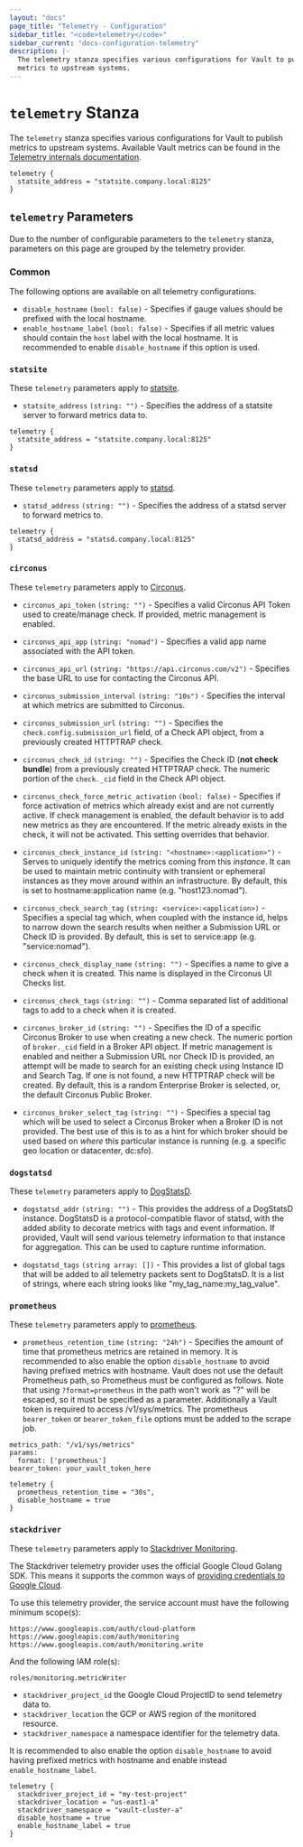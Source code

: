 ```yaml
---
layout: "docs"
page_title: "Telemetry - Configuration"
sidebar_title: "<code>telemetry</code>"
sidebar_current: "docs-configuration-telemetry"
description: |-
  The telemetry stanza specifies various configurations for Vault to publish
  metrics to upstream systems.
---
```


# `telemetry` Stanza

The `telemetry` stanza specifies various configurations for Vault to publish
metrics to upstream systems. Available Vault metrics can be found in the
[Telemetry internals documentation](/docs/internals/telemetry.html).

```hcl
telemetry {
  statsite_address = "statsite.company.local:8125"
}
```

## `telemetry` Parameters

Due to the number of configurable parameters to the `telemetry` stanza,
parameters on this page are grouped by the telemetry provider.

### Common

The following options are available on all telemetry configurations.

* `disable_hostname` `(bool: false)` - Specifies if gauge values should be
  prefixed with the local hostname.
* `enable_hostname_label` `(bool: false)` - Specifies if all metric values should
  contain the `host` label with the local hostname. It is recommended to enable
  `disable_hostname` if this option is used.

### `statsite`

These `telemetry` parameters apply to
[statsite](https://github.com/armon/statsite).

* `statsite_address` `(string: "")` - Specifies the address of a statsite server
  to forward metrics data to.

```hcl
telemetry {
  statsite_address = "statsite.company.local:8125"
}
```

### `statsd`

These `telemetry` parameters apply to
[statsd](https://github.com/etsy/statsd).

* `statsd_address` `(string: "")` - Specifies the address of a statsd server to
  forward metrics to.

```hcl
telemetry {
  statsd_address = "statsd.company.local:8125"
}
```

### `circonus`

These `telemetry` parameters apply to [Circonus](http://circonus.com/).

* `circonus_api_token` `(string: "")` - Specifies a valid Circonus API Token
  used to create/manage check. If provided, metric management is enabled.

* `circonus_api_app` `(string: "nomad")` - Specifies a valid app name associated
  with the API token.

* `circonus_api_url` `(string: "https://api.circonus.com/v2")` - Specifies the
  base URL to use for contacting the Circonus API.

* `circonus_submission_interval` `(string: "10s")` - Specifies the interval at
  which metrics are submitted to Circonus.

* `circonus_submission_url` `(string: "")` - Specifies the
  `check.config.submission_url` field, of a Check API object, from a previously
  created HTTPTRAP check.

* `circonus_check_id` `(string: "")` - Specifies the Check ID (**not check
  bundle**) from a previously created HTTPTRAP check. The numeric portion of the
  `check._cid` field in the Check API object.

* `circonus_check_force_metric_activation` `(bool: false)` - Specifies if force
  activation of metrics which already exist and are not currently active. If
  check management is enabled, the default behavior is to add new metrics as
  they are encountered. If the metric already exists in the check, it will
  not be activated. This setting overrides that behavior.

* `circonus_check_instance_id` `(string: "<hostname>:<application>")` - Serves
  to uniquely identify the metrics coming from this _instance_. It can be used
  to maintain metric continuity with transient or ephemeral instances as they
  move around within an infrastructure. By default, this is set to
  hostname:application name (e.g. "host123:nomad").

* `circonus_check_search_tag` `(string: <service>:<application>)` - Specifies a
  special tag which, when coupled with the instance id, helps to narrow down the
  search results when neither a Submission URL or Check ID is provided. By
  default, this is set to service:app (e.g. "service:nomad").

* `circonus_check_display_name` `(string: "")` - Specifies a name to give a
  check when it is created. This name is displayed in the Circonus UI Checks
  list.

* `circonus_check_tags` `(string: "")` - Comma separated list of additional
  tags to add to a check when it is created.

* `circonus_broker_id` `(string: "")` - Specifies the ID of a specific Circonus
  Broker to use when creating a new check. The numeric portion of `broker._cid`
  field in a Broker API object. If metric management is enabled and neither a
  Submission URL nor Check ID is provided, an attempt will be made to search for
  an existing check using Instance ID and Search Tag. If one is not found, a new
  HTTPTRAP check will be created. By default, this is a random
  Enterprise Broker is selected, or, the default Circonus Public Broker.

* `circonus_broker_select_tag` `(string: "")` - Specifies a special tag which
  will be used to select a Circonus Broker when a Broker ID is not provided. The
  best use of this is to as a hint for which broker should be used based on
  _where_ this particular instance is running (e.g. a specific geo location or
  datacenter, dc:sfo).

### `dogstatsd`

These `telemetry` parameters apply to
[DogStatsD](http://docs.datadoghq.com/guides/dogstatsd/).

* `dogstatsd_addr` `(string: "")` - This provides the address of a DogStatsD
  instance. DogStatsD is a protocol-compatible flavor of statsd, with the added
  ability to decorate metrics with tags and event information. If provided,
  Vault will send various telemetry information to that instance for
  aggregation. This can be used to capture runtime information.

- `dogstatsd_tags` `(string array: [])` - This provides a list of global tags
  that will be added to all telemetry packets sent to DogStatsD. It is a list
  of strings, where each string looks like "my_tag_name:my_tag_value".

### `prometheus`

These `telemetry` parameters apply to
[prometheus](https://prometheus.io).

* `prometheus_retention_time` `(string: "24h")` - Specifies the amount of time that
  prometheus metrics are retained in memory. It is recommended to also enable the option
  `disable_hostname` to avoid having prefixed metrics with hostname. Vault does not use the
  default Prometheus path, so Prometheus must be configured as follows. Note that using
  `?format=prometheus` in the path won't work as "?" will be escaped, so it must be specified
  as a parameter. Additionally a Vault token is required to access /v1/sys/metrics. The prometheus
  `bearer_token` or `bearer_token_file` options must be added to the scrape job.

```
metrics_path: "/v1/sys/metrics"
params:
  format: ['prometheus']
bearer_token: your_vault_token_here

```

```hcl
telemetry {
  prometheus_retention_time = "30s",
  disable_hostname = true
}
```

### `stackdriver`

These `telemetry` parameters apply to [Stackdriver Monitoring](https://cloud.google.com/monitoring/).

The Stackdriver telemetry provider uses the official Google Cloud Golang SDK. This means
it supports the common ways of
[providing credentials to Google Cloud](https://cloud.google.com/docs/authentication/production#providing_credentials_to_your_application).

To use this telemetry provider, the service account must have the following
minimum scope(s):

```text
https://www.googleapis.com/auth/cloud-platform
https://www.googleapis.com/auth/monitoring
https://www.googleapis.com/auth/monitoring.write
```

And the following IAM role(s):

```text
roles/monitoring.metricWriter
```

*  `stackdriver_project_id` the Google Cloud ProjectID to send telemetry data to.
*  `stackdriver_location` the GCP or AWS region of the monitored resource.
*  `stackdriver_namespace` a namespace identifier for the telemetry data.

It is recommended to also enable the option `disable_hostname` to avoid having prefixed
metrics with hostname and enable instead `enable_hostname_label`. 

```hcl
telemetry {
  stackdriver_project_id = "my-test-project"
  stackdriver_location = "us-east1-a"
  stackdriver_namespace = "vault-cluster-a"
  disable_hostname = true
  enable_hostname_label = true
}
```
